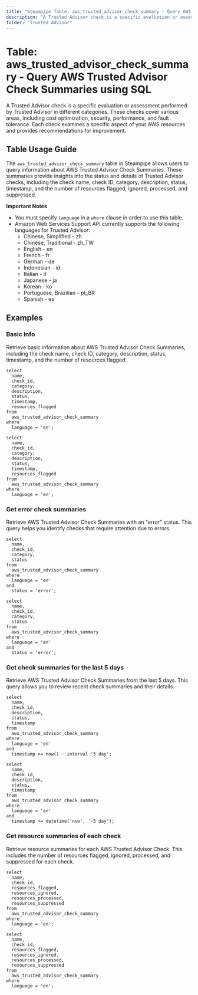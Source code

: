 ```yaml
---
title: "Steampipe Table: aws_trusted_advisor_check_summary - Query AWS Trusted Advisor Check Summaries using SQL"
description: "A Trusted Advisor check is a specific evaluation or assessment performed by Trusted Advisor in different categories. These checks cover various areas, including cost optimization, security, performance, and fault tolerance. Each check examines a specific aspect of your AWS resources and provides recommendations for improvement."
folder: "Trusted Advisor"
---
```


# Table: aws_trusted_advisor_check_summary - Query AWS Trusted Advisor Check Summaries using SQL

A Trusted Advisor check is a specific evaluation or assessment performed by Trusted Advisor in different categories. These checks cover various areas, including cost optimization, security, performance, and fault tolerance. Each check examines a specific aspect of your AWS resources and provides recommendations for improvement.

## Table Usage Guide

The `aws_trusted_advisor_check_summary` table in Steampipe allows users to query information about AWS Trusted Advisor Check Summaries. These summaries provide insights into the status and details of Trusted Advisor checks, including the check name, check ID, category, description, status, timestamp, and the number of resources flagged, ignored, processed, and suppressed.

**Important Notes**
- You must specify `language` in a `where` clause in order to use this table.
- Amazon Web Services Support API currently supports the following languages for Trusted Advisor:
  - Chinese, Simplified - zh
  - Chinese, Traditional - zh_TW
  - English - en
  - French - fr
  - German - de
  - Indonesian - id
  - Italian - it
  - Japanese - ja
  - Korean - ko
  - Portuguese, Brazilian - pt_BR
  - Spanish - es

## Examples

### Basic info
Retrieve basic information about AWS Trusted Advisor Check Summaries, including the check name, check ID, category, description, status, timestamp, and the number of resources flagged.

```sql+postgres
select
  name,
  check_id,
  category,
  description,
  status,
  timestamp,
  resources_flagged
from
  aws_trusted_advisor_check_summary
where
  language = 'en';
```

```sql+sqlite
select
  name,
  check_id,
  category,
  description,
  status,
  timestamp,
  resources_flagged
from
  aws_trusted_advisor_check_summary
where
  language = 'en';
```

### Get error check summaries
Retrieve AWS Trusted Advisor Check Summaries with an "error" status. This query helps you identify checks that require attention due to errors.

```sql+postgres
select
  name,
  check_id,
  category,
  status
from
  aws_trusted_advisor_check_summary
where
  language = 'en'
and
  status = 'error';
```

```sql+sqlite
select
  name,
  check_id,
  category,
  status
from
  aws_trusted_advisor_check_summary
where
  language = 'en'
and
  status = 'error';
```

### Get check summaries for the last 5 days
Retrieve AWS Trusted Advisor Check Summaries from the last 5 days. This query allows you to review recent check summaries and their details.

```sql+postgres
select
  name,
  check_id,
  description,
  status,
  timestamp
from
  aws_trusted_advisor_check_summary
where
  language = 'en'
and
  timestamp >= now() - interval '5 day';
```

```sql+sqlite
select
  name,
  check_id,
  description,
  status,
  timestamp
from
  aws_trusted_advisor_check_summary
where
  language = 'en'
and
  timestamp >= datetime('now', '-5 day');
```

### Get resource summaries of each check
Retrieve resource summaries for each AWS Trusted Advisor Check. This includes the number of resources flagged, ignored, processed, and suppressed for each check.

```sql+postgres
select
  name,
  check_id,
  resources_flagged,
  resources_ignored,
  resources_processed,
  resources_suppressed
from
  aws_trusted_advisor_check_summary
where
  language = 'en';
```

```sql+sqlite
select
  name,
  check_id,
  resources_flagged,
  resources_ignored,
  resources_processed,
  resources_suppressed
from
  aws_trusted_advisor_check_summary
where
  language = 'en';
```

